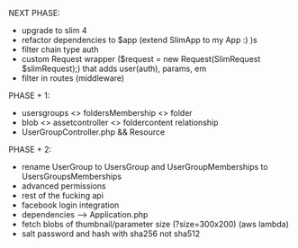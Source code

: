 NEXT PHASE:
* upgrade to slim 4
* refactor dependencies to $app (extend SlimApp to my App :) )s
* filter chain type auth
* custom Request wrapper ($request = new Request(SlimRequest $slimRequest);) that adds user(auth), params, em
* filter in routes (middleware)

PHASE + 1:
* usersgroups <> foldersMembership <> folder
* blob <> assetcontroller <> foldercontent relationship
* UserGroupController.php && Resource

PHASE + 2:
* rename UserGroup to UsersGroup and UserGroupMemberships to UsersGroupsMemberships
* advanced permissions
* rest of the fucking api
* facebook login integration
* dependencies --> Application.php
* fetch blobs of thumbnail/parameter size (?size=300x200) (aws lambda)
* salt password and hash with sha256 not sha512